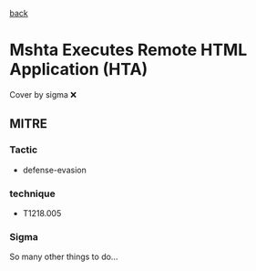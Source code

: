 [back](../index.md)
# Mshta Executes Remote HTML Application (HTA)
Cover by sigma :x: 

## MITRE
### Tactic
  - defense-evasion

### technique
  - T1218.005

### Sigma

 So many other things to do...